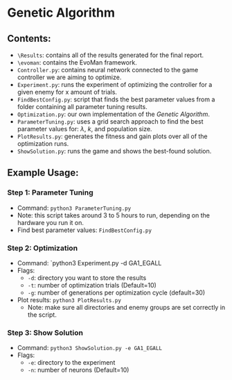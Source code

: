# Genetic Algorithm
## Contents:
- `\Results`: contains all of the results generated for the final report.
- `\evoman`: contains the EvoMan framework.
- `Controller.py`: contains neural network connected to the game controller we are aiming to optimize.
- `Experiment.py`: runs the experiment of optimizing the controller for a given enemy for x amount of trials.
- `FindBestConfig.py`: script that finds the best parameter values from a folder containing all parameter tuning results.
- `Optimization.py`: our own implementation of the *Genetic Algorithm*.
- `ParameterTuning.py`: uses a grid search approach to find the best parameter values for: $\lambda$, $k$, and population size.
- `PlotResults.py`: generates the fitness and gain plots over all of the optimization runs. 
- `ShowSolution.py`: runs the game and shows the best-found solution.
## Example Usage:
### Step 1: Parameter Tuning
- Command: `python3 ParameterTuning.py`
- Note: this script takes around 3 to 5 hours to run, depending on the hardware you run it on.
- Find best parameter values: `FindBestConfig.py`
### Step 2: Optimization 
- Command: `python3 Experiment.py -d GA1_EGALL 
- Flags:
 	- `-d`:	directory you want to store the results
	- `-t`: number of optimization trials (Default=10)
  - `-g`: number of generations per optimization cycle (default=30)
- Plot results: `python3 PlotResults.py`
	- Note: make sure all directories and enemy groups are set correctly in the script. 
### Step 3: Show Solution
- Command: `python3 ShowSolution.py -e GA1_EGALL`
- Flags:
	- `-e`: directory to the experiment
	- `-n`: number of neurons (Default=10)
